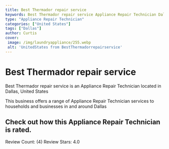 ```yaml
---
title: Best Thermador repair service
keywords: Best Thermador repair service Appliance Repair Technician Dallas United States 
type: "Appliance Repair Technician"
categories: ["United States"]
tags: ["Dallas"]
author: Curtis
cover:
 image: /img/laundryappliance/255.webp
 alt: 'UnitedStates from BestThermadorrepairservice'
---
```


# Best Thermador repair service
Best Thermador repair service is an Appliance Repair Technician located in Dallas, United States

This business offers a range of Appliance Repair Technician services to households and businesses in and around Dallas

## Check out how this Appliance Repair Technician is rated.
Review Count: (4)
Review Stars: 4.0
